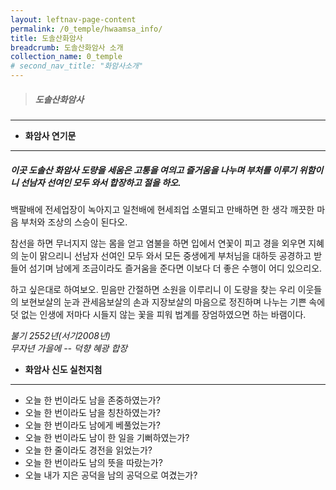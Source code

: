 ```yaml
---
layout: leftnav-page-content
permalink: /0_temple/hwaamsa_info/
title: 도솔산화암사
breadcrumb: 도솔산화암사 소개
collection_name: 0_temple
# second_nav_title: "화암사소개"
---
```


> ##### **도솔산화암사**
---
* **화암사 연기문**
---

##### **이곳 도솔산 화암사 도량을 세움은 고통을 여의고 즐거움을 나누며 부처를 이루기 위함이니 선남자 선여인 모두 와서 합장하고 절을 하오.**

백팔배에 전세업장이 녹아지고 일천배에 현세죄업 소멸되고 만배하면 한 생각 깨끗한 마음 부처와 조상의 스승이 된다오. 

참선을 하면 무너지지 않는 몸을 얻고 염불을 하면 입에서 연꽃이 피고 경을 외우면 지혜의 눈이 맑으리니 선남자 선여인 모두 와서 모든 중생에게 부처님을 대하듯 공경하고 받들어 섬기며 남에게 조금이라도 즐거움을 준다면 이보다 더 좋은 수행이 어디 있으리오.

하고 싶은대로 하여보오. 믿음만 간절하면 소원을 이루리니 이 도량을 찾는 우리 이웃들의 보현보살의 눈과 관세음보살의 손과 지장보살의 마음으로 정진하며 나누는 기쁜 속에 덧 없는 인생에 저마다 시들지 않는 꽃을 피워 법계를 장엄하였으면 하는 바램이다.


*불기 2552년(서기2008년) <br> 무자년 가을에 -- 덕향 혜광 합장*

* **화암사 신도 실천지첨**
---
- 오늘 한 번이라도 남을 존중하였는가?
- 오늘 한 번이라도 남을 칭찬하였는가?
- 오늘 한 번이라도 남에게 베풀었는가?
- 오늘 한 번이라도 남이 한 일을 기뻐하였는가?
- 오늘 한 줄이라도 경전을 읽었는가?
- 오늘 한 번이라도 남의 뜻을 따랐는가?
- 오늘 내가 지은 공덕을 남의 공덕으로 여겼는가?

